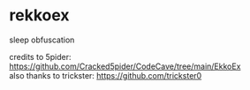 # rekkoex

sleep obfuscation

credits to 5pider: https://github.com/Cracked5pider/CodeCave/tree/main/EkkoEx<BR>
also thanks to trickster: https://github.com/trickster0
